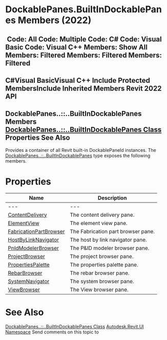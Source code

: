 # DockablePanes.BuiltInDockablePanes Members (2022)

﻿
 Code: All Code: Multiple Code: C# Code: Visual Basic Code: Visual C++  Members: Show All Members: Filtered Members: Filtered Members: Filtered   
---  
C#Visual BasicVisual C++
Include Protected MembersInclude Inherited Members
Revit 2022 API  
---  
DockablePanes..::..BuiltInDockablePanes Members  
[DockablePanes..::..BuiltInDockablePanes Class](03b7f98b-7e0d-8fa6-052c-f9192ff86ca8.md "DockablePanes.BuiltInDockablePanes Class") Properties See Also  
---  
Provides a container of all Revit built-in DockablePaneId instances.
The [DockablePanes..::..BuiltInDockablePanes](03b7f98b-7e0d-8fa6-052c-f9192ff86ca8.md "DockablePanes.BuiltInDockablePanes Class") type exposes the following members.
# Properties
| Name | Description |
| --- | --- |
| --- | --- | --- |
| [ContentDelivery](0f771d6c-255a-74cd-1fd2-e9a350b3fcb6.md "ContentDelivery Property") | The content delivery pane. |
| [ElementView](1b67db3c-93cd-4bdd-8b8c-8828a28304b7.md "ElementView Property") | The element view pane. |
| [FabricationPartBrowser](757dc216-bfd4-c52a-70cf-6274f69fedd2.md "FabricationPartBrowser Property") | The Fabrication part browser pane. |
| [HostByLinkNavigator](1f581d44-6739-1a19-a879-5af45bf6ee4c.md "HostByLinkNavigator Property") | The host by link navigator pane. |
| [PnIdModelerBrowser](b344f529-7707-e51a-db85-f2b618f2956d.md "PnIdModelerBrowser Property") | The P&ID modeler browser pane. |
| [ProjectBrowser](c93941fe-f300-bd09-18bf-883b5105aaa6.md "ProjectBrowser Property") | The project browser pane. |
| [PropertiesPalette](0df43b87-57fc-7dc5-94fa-5ee46a3c8033.md "PropertiesPalette Property") | The properties palette pane. |
| [RebarBrowser](2e2a7b4e-a77a-a09c-68e5-4314118e37bc.md "RebarBrowser Property") | The rebar browser pane. |
| [SystemNavigator](f08def99-3529-7c14-928f-661f7630bbeb.md "SystemNavigator Property") | The system browser pane. |
| [ViewBrowser](e79d49cc-e724-7657-365d-f51e0df33a31.md "ViewBrowser Property") | The View browser pane. |

# See Also
[DockablePanes..::..BuiltInDockablePanes Class](03b7f98b-7e0d-8fa6-052c-f9192ff86ca8.md "DockablePanes.BuiltInDockablePanes Class")
[Autodesk.Revit.UI Namespace](e86fd90a-8957-02a6-da7f-ced248966e3e.md "Autodesk.Revit.UI Namespace")
Send comments on this topic to 